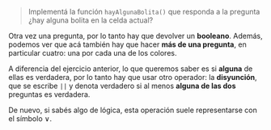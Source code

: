 > Implementá la función `hayAlgunaBolita()` que responda a la pregunta ¿hay alguna bolita en la celda actual?

Otra vez una pregunta, por lo tanto hay que devolver un **booleano**. Además, podemos ver que acá también hay que hacer **más de una pregunta**, en particular cuatro: una por cada una de los colores. 

A diferencia del ejercicio anterior, lo que queremos saber es si **alguna** de ellas es verdadera, por lo tanto hay que usar otro operador: la **disyunción**, que se escribe `||` y denota verdadero si al menos **alguna de las dos** preguntas es verdadera. 

De nuevo, si sabés algo de lógica, esta operación suele representarse con el símbolo ∨.